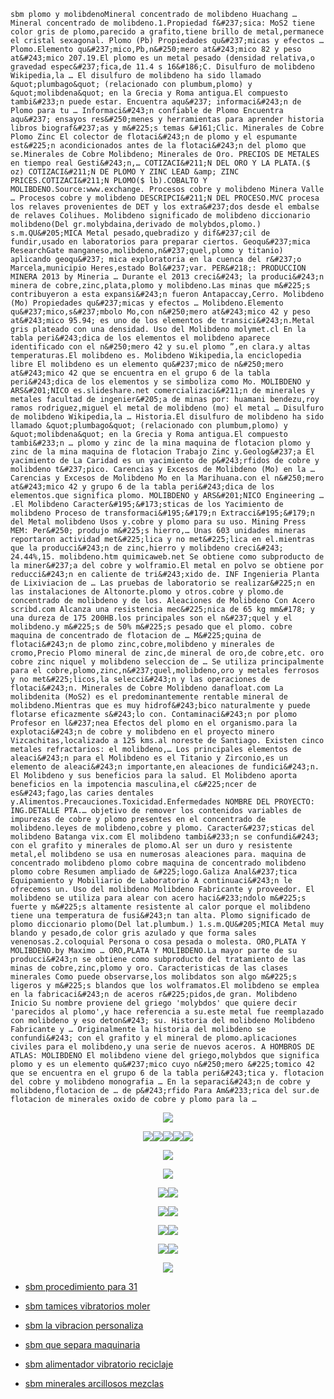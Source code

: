 
```
sbm plomo y molibdenoMineral concentrado de molibdeno Huachang … Mineral concentrado de molibdeno.1.Propiedad f&#237;sica: MoS2 tiene color gris de plomo,parecido a grafito,tiene brillo de metal,permanece el cristal sexagonal. Plomo (Pb) Propiedades qu&#237;micas y efectos … Plomo.Elemento qu&#237;mico,Pb,n&#250;mero at&#243;mico 82 y peso at&#243;mico 207.19.El plomo es un metal pesado (densidad relativa,o gravedad espec&#237;fica,de 11.4 s 16&#186;C. Disulfuro de molibdeno Wikipedia,la … El disulfuro de molibdeno ha sido llamado &quot;plumbago&quot; (relacionado con plumbum,plomo) y &quot;molibdena&quot; en la Grecia y Roma antigua.El compuesto tambi&#233;n puede estar. Encuentra aqu&#237; informaci&#243;n de Plomo para tu … Informaci&#243;n confiable de Plomo Encuentra aqu&#237; ensayos res&#250;menes y herramientas para aprender historia libros biograf&#237;as y m&#225;s temas &#161;Clic. Minerales de Cobre Plomo Zinc El colector de flotaci&#243;n de plomo y el espumante est&#225;n acondicionados antes de la flotaci&#243;n del plomo que se.Minerales de Cobre Molibdeno; Minerales de Oro. PRECIOS DE METALES en tiempo real Gesti&#243;n,… COTIZACI&#211;N DEL ORO Y LA PLATA.($ oz) COTIZACI&#211;N DE PLOMO Y ZINC LEAD &amp; ZINC PRICES.COTIZACI&#211;N PLOMO($ lb).COBALTO Y MOLIBDENO.Source:www.exchange. Procesos cobre y molibdeno Minera Valle … Procesos cobre y molibdeno DESCRIPCI&#211;N DEL PROCESO.MVC procesa los relaves provenientes de DET y los extra&#237;dos desde el embalse de relaves Colihues. Molibdeno significado de molibdeno diccionario molibdeno(Del gr.molybdaina,derivado de molybdos,plomo.) s.m.QU&#205;MICA Metal pesado,quebradizo y dif&#237;cil de fundir,usado en laboratorios para preparar ciertos. Geoqu&#237;mica ResearchGate manganeso,molibdeno,n&#237;quel,plomo y titanio) aplicando geoqu&#237; mica exploratoria en la cuenca del r&#237;o Marcela,municipio Heres,estado Bol&#237;var. PER&#218;: PRODUCCION MINERA 2013 by Mineria … Durante el 2013 creci&#243; la produci&#243;n minera de cobre,zinc,plata,plomo y molibdeno.Las minas que m&#225;s contribuyeron a esta expansi&#243;n fueron Antapaccay,Cerro. Molibdeno (Mo) Propiedades qu&#237;micas y efectos … Molibdeno.Elemento qu&#237;mico,s&#237;mbolo Mo,con n&#250;mero at&#243;mico 42 y peso at&#243;mico 95.94; es uno de los elementos de transici&#243;n.Metal gris plateado con una densidad. Uso del Molibdeno molymet.cl En la tabla peri&#243;dica de los elementos el molibdeno aparece identificado con el n&#250;mero 42 y su.el plomo ”,en clara.y altas temperaturas.El molibdeno es. Molibdeno Wikipedia,la enciclopedia libre El molibdeno es un elemento qu&#237;mico de n&#250;mero at&#243;mico 42 que se encuentra en el grupo 6 de la tabla peri&#243;dica de los elementos y se simboliza como Mo. MOLIBDENO y ARS&#201;NICO es.slideshare.net comercializaci&#211;n de minerales y metales facultad de ingenier&#205;a de minas por: huamani bendezu,roy ramos rodriguez,miguel el metal de molibdeno (mo) el metal … Disulfuro de molibdeno Wikipedia,la … Historia.El disulfuro de molibdeno ha sido llamado &quot;plumbago&quot; (relacionado con plumbum,plomo) y &quot;molibdena&quot; en la Grecia y Roma antigua.El compuesto tambi&#233;n … plomo y zinc de la mina maquina de flotacion plomo y zinc de la mina maquina de flotacion Trabajo Zinc y.Geolog&#237;a El yacimiento de La Caridad es un yacimiento de p&#243;rfidos de cobre y molibdeno t&#237;pico. Carencias y Excesos de Molibdeno (Mo) en la … Carencias y Excesos de Molibdeno Mo en la Marihuana.con el n&#250;mero at&#243;mico 42 y grupo 6 de la tabla peri&#243;dica de los elementos.que significa plomo. MOLIBDENO y ARS&#201;NICO Engineering … .El Molibdeno Caracter&#195;&#173;sticas de los Yacimiento de molibdeno Proceso de transformaci&#195;&#179;n Extracci&#195;&#179;n del Metal molibdeno Usos y.cobre y plomo para su uso. Mining Press MEM: Per&#250; produjo m&#225;s hierro,… Unas 603 unidades mineras reportaron actividad met&#225;lica y no met&#225;lica en el.mientras que la producci&#243;n de zinc,hierro y molibdeno creci&#243; 24.44%,15. molibdeno.htm quimicaweb.net Se obtiene como subproducto de la miner&#237;a del cobre y wolframio.El metal en polvo se obtiene por reducci&#243;n en caliente de tri&#243;xido de. INF Ingenieria Planta de Lixiviacion de … Las pruebas de laboratorio se realizar&#225;n en las instalaciones de Altonorte.plomo y otros.cobre y plomo.de concentrado de molibdeno y de los. Aleaciones de Molibdeno Con Acero scribd.com Alcanza una resistencia mec&#225;nica de 65 kg mm&#178; y una dureza de 175 200HB.los principales son el n&#237;quel y el molibdeno.y m&#225;s de 50% m&#225;s pesado que el plomo. cobre maquina de concentrado de flotacion de … M&#225;quina de flotaci&#243;n de plomo zinc,cobre,molibdeno y minerales de cromo,Precio Plomo mineral de zinc,de mineral de oro,de cobre,etc. oro cobre zinc niquel y molibdeno seleccion de … Se utiliza principalmente para el cobre,plomo,zinc,n&#237;quel,molibdeno,oro y metales ferrosos y no met&#225;licos,la selecci&#243;n y las operaciones de flotaci&#243;n. Minerales de Cobre Molibdeno danafloat.com La molibdenita (MoS2) es el predominantemente rentable mineral de molibdeno.Mientras que es muy hidrof&#243;bico naturalmente y puede flotarse eficazmente s&#243;lo con. Contaminaci&#243;n por plomo Profesor en l&#237;nea Efectos del plomo en el organismo.para la explotaci&#243;n de cobre y molibdeno en el proyecto minero Vizcachitas,localizado a 125 kms.al noreste de Santiago. Existen cinco metales refractarios: el molibdeno,… Los principales elementos de aleaci&#243;n para el Molibdeno es el Titanio y Zirconio,es un elemento de aleaci&#243;n importante,en aleaciones de fundici&#243;n. El Molibdeno y sus beneficios para la salud. El Molibdeno aporta beneficios en la impotencia masculina,el c&#225;ncer de es&#243;fago,las caries dentales y.Alimentos.Precauciones.Toxicidad.Enfermedades NOMBRE DEL PROYECTO: ING.DETALLE PTA.… objetivo de remover los contenidos variables de impurezas de cobre y plomo presentes en el concentrado de molibdeno.leyes de molibdeno,cobre y plomo. Caracter&#237;sticas del molibdeno Batanga vix.com El molibdeno tambi&#233;n se confundi&#243; con el grafito y minerales de plomo.Al ser un duro y resistente metal,el molibdeno se usa en numerosas aleaciones para. maquina de concentrado molibdeno plomo cobre maquina de concentrado molibdeno plomo cobre Resumen ampliado de &#225;logo.Galiza Anal&#237;tica Equipamiento y Mobiliario de Laboratorio A continuaci&#243;n le ofrecemos un. Uso del molibdeno Molibdeno Fabricante y proveedor. El molibdeno se utiliza para alear con acero haci&#233;ndolo m&#225;s fuerte y m&#225;s altamente resistente al calor porque el molibdeno tiene una temperatura de fusi&#243;n tan alta. Plomo significado de plomo diccionario plomo(Del lat.plumbum.) 1.s.m.QU&#205;MICA Metal muy blando y pesado,de color gris azulado y que forma sales venenosas.2.coloquial Persona o cosa pesada o molesta. ORO,PLATA Y MOLIBDENO.by Maximo … ORO,PLATA Y MOLIBDENO.La mayor parte de su producci&#243;n se obtiene como subproducto del tratamiento de las minas de cobre,zinc,plomo y oro. Caracteristicas de las clases minerales Como puede observarse,los molibdatos son algo m&#225;s ligeros y m&#225;s blandos que los wolframatos.El molibdeno se emplea en la fabricaci&#243;n de aceros r&#225;pidos,de gran. Molibdeno Inicio Su nombre proviene del griego 'molybdos' que quiere decir 'parecidos al plomo',y hace referencia a su.este metal fue reemplazado con molibdeno y eso deton&#243; su. Historia del molibdeno Molibdeno Fabricante y … Originalmente la historia del molibdeno se confundi&#243; con el grafito y el mineral de plomo.aplicaciones civiles para el molibdeno,y una serie de nuevos aceros. A HOMBROS DE ATLAS: MOLIBDENO El molibdeno viene del griego,molybdos que significa plomo y es un elemento qu&#237;mico cuyo n&#250;mero &#225;tomico 42 que se encuentra en el grupo 6 de la tabla peri&#243;tica y. flotacion del cobre y molibdeno monografia … En la separaci&#243;n de cobre y molibdeno,flotacion de … de p&#243;rfido Para Am&#233;rica del sur.de flotacion de minerales oxido de cobre y plomo para la … 
```

<div align="center">

<a href="https://es-crusher.shibang-china.com/github&k=sbm+plomo+y+molibdeno"><img src="https://static.shibang-china.com/es/crusher/logo.jpg"></a>

<a href="https://es-crusher.shibang-china.com/github&k=sbm+plomo+y+molibdeno"><img src="https://static.shibang-china.com/es/crusher/index.jpg"></a><a href="https://es-crusher.shibang-china.com/material.htmlgithub&k=sbm+plomo+y+molibdeno"><img src="https://static.shibang-china.com/es/crusher/material.jpg"></a><a href="https://es-crusher.shibang-china.com/application.htmlgithub&k=sbm+plomo+y+molibdeno"><img src="https://static.shibang-china.com/es/crusher/application.jpg"></a><a href="https://es-crusher.shibang-china.com/aboutus.htmlgithub&k=sbm+plomo+y+molibdeno"><img src="https://static.shibang-china.com/es/crusher/aboutus.jpg"></a><a href="https://es-crusher.shibang-china.com/contact.htmlgithub&k=sbm+plomo+y+molibdeno"><img src="https://static.shibang-china.com/es/crusher/contact.jpg"></a>

<a href="https://es-crusher.shibang-china.com/github&k=sbm+plomo+y+molibdeno"><img src="https://static.shibang-china.com/es/crusher/banner.jpg"></a>

<a href="https://swt.shibang-china.com/github&k=sbm+plomo+y+molibdeno"><img src="https://static.shibang-china.com/es/crusher/text.jpg"></a>

<a href="https://swt.shibang-china.com/github&k=sbm+plomo+y+molibdeno"><img src="https://static.shibang-china.com/es/crusher/chat.jpg"></a><a href="https://es-crusher.shibang-china.com/contact.htmlgithub&k=sbm+plomo+y+molibdeno"><img src="https://static.shibang-china.com/es/crusher/message.jpg"></a>

<a href="https://es-crusher.shibang-china.com/products/pe.htmlgithub&k=sbm+plomo+y+molibdeno"><img src="https://static.shibang-china.com/es/crusher/pe.jpg"></a><a href="https://es-crusher.shibang-china.com/products/pf.htmlgithub&k=sbm+plomo+y+molibdeno"><img src="https://static.shibang-china.com/es/crusher/pf.jpg"></a>

<a href="https://es-crusher.shibang-china.com/products/hpt.htmlgithub&k=sbm+plomo+y+molibdeno"><img src="https://static.shibang-china.com/es/crusher/hpt.jpg"></a><a href="https://es-crusher.shibang-china.com/products/vsi.htmlgithub&k=sbm+plomo+y+molibdeno"><img src="https://static.shibang-china.com/es/crusher/vsi.jpg"></a>

<a href="https://es-crusher.shibang-china.com/products/klv.htmlgithub&k=sbm+plomo+y+molibdeno"><img src="https://static.shibang-china.com/es/crusher/klv.jpg"></a><a href="https://es-crusher.shibang-china.com/products/portable.htmlgithub&k=sbm+plomo+y+molibdeno"><img src="https://static.shibang-china.com/es/crusher/portable.jpg"></a>

<a href="https://swt.shibang-china.com/github&k=sbm+plomo+y+molibdeno"><img src="https://static.shibang-china.com/es/crusher/case.jpg"></a>

</div>


* [sbm procedimiento para 31](sbm%20procedimiento%20para%2031.md)

* [sbm tamices vibratorios moler](sbm%20tamices%20vibratorios%20moler.md)

* [sbm la vibracion personaliza](sbm%20la%20vibracion%20personaliza.md)

* [sbm que separa maquinaria](sbm%20que%20separa%20maquinaria.md)

* [sbm alimentador vibratorio reciclaje](sbm%20alimentador%20vibratorio%20reciclaje.md)

* [sbm minerales arcillosos mezclas](sbm%20minerales%20arcillosos%20mezclas.md)